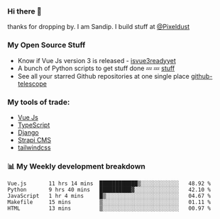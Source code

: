 ### Hi there 👋

thanks for dropping by.
I am Sandip. I build stuff at [@Pixeldust](github.com/pixeldust-in/)

###  **My Open Source Stuff**

 - Know if Vue Js version 3 is released -  [isvue3readyyet](https://github.com/sandiprb/isvue3readyyet)
 - A bunch of Python scripts to get stuff done 💤 💤 [stuff](https://github.com/sandiprb/stuff)
 - See all your starred Github repositories at one single place [github-telescope](https://github.com/sandiprb/github-telescope)



###  **My tools of trade:**
 - [Vue Js](https://github.com/vuejs/vue/)
 - [TypeScript](https://github.com/microsoft/TypeScript)
 - [Django](github.com/django/django)
 - [Strapi CMS](github.com/strapi/strapi)
 - [tailwindcss](https://github.com/tailwindlabs/tailwindcss)


###  📊 **My Weekly development breakdown**
<!--START_SECTION:waka-->
```text
Vue.js       11 hrs 14 mins  ████████████▒░░░░░░░░░░░░   48.92 % 
Python       9 hrs 40 mins   ██████████▓░░░░░░░░░░░░░░   42.10 % 
JavaScript   1 hr 4 mins     █▒░░░░░░░░░░░░░░░░░░░░░░░   04.67 % 
Makefile     15 mins         ▒░░░░░░░░░░░░░░░░░░░░░░░░   01.11 % 
HTML         13 mins         ▒░░░░░░░░░░░░░░░░░░░░░░░░   00.97 % 
```
<!--END_SECTION:waka-->
